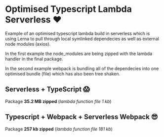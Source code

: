 # Optimised Typescript Lambda Serverless ❤️

Example of an optimised typescript lambda build in serverless which is using Lerna to pull through local symlinked dependecies as well as external node modules (axios).

In the first example the node_modules are being zipped with the lambda handler in the final package.

In the second example webpack is bundling all of the dependecies into one optimised bundle (file) which has also been tree shaken.

## Serverless + TypeScript 😱

Package **35.2 MB zipped** (_lambda function file 1 kb_)

## Typescript + Webpack + Serverless Webpack 😎

Package **257 kb zipped** (_lambda function file 181 kb_)
